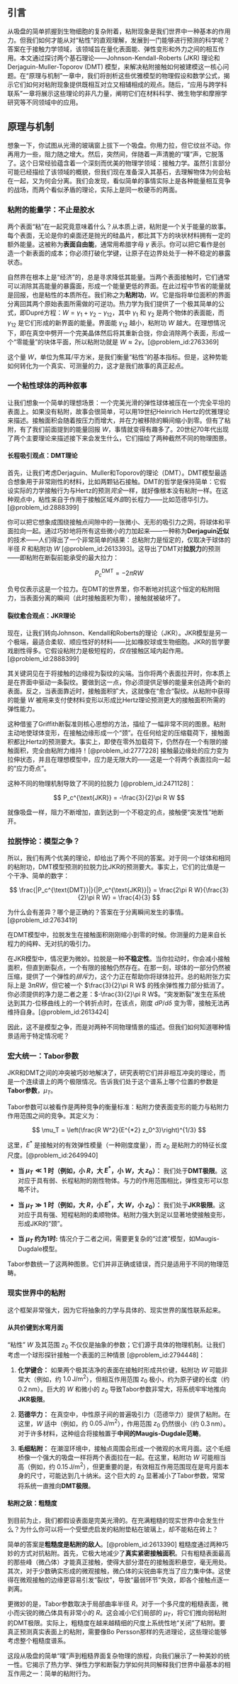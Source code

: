 ## 引言
从吸盘的简单抓握到生物细胞的复杂附着，粘附现象是我们世界中一种基本的作用力。但我们如何才能从对“粘性”的直观理解，发展到一门能够进行预测的科学呢？答案在于接触力学领域，该领域旨在量化表面能、弹性变形和外力之间的相互作用。本文通过探讨两个基石理论——Johnson-Kendall-Roberts (JKR) 理论和 Derjaguin-Muller-Toporov (DMT) 模型，来解决粘附接触如何被建模这一核心问题。在“原理与机制”一章中，我们将剖析这些优雅模型的物理假设和数学公式，揭示它们如何对粘附现象提供既相互对立又相辅相成的观点。随后，“应用与跨学科联系”一章将展示这些理论的非凡力量，阐明它们在材料科学、微生物学和摩擦学研究等不同领域中的应用。

## 原理与机制

想象一下，你试图从光滑的玻璃窗上拔下一个吸盘。你用力拉，但它纹丝不动。你再用力一些，阻力随之增大。然后，突然间，伴随着一声清脆的“噗”声，它脱落了。这个日常经验蕴含着一个深刻而优美的物理学领域：接触力学。虽然引言部分可能已经描绘了该领域的概貌，但我们现在准备深入其基石，去理解物体为何会粘在一起，又为何会分离。我们会发现，看似简单的事情实际上是各种能量相互竞争的战场，而两个看似矛盾的理论，实际上是同一枚硬币的两面。

### 粘附的能量学：不止是胶水

两个表面“粘”在一起究竟意味着什么？从本质上讲，粘附是一个关于能量的故事。每个表面，无论是你的桌面还是抛光的硅晶片，都比其下方的块状材料拥有一定的额外能量。这被称为**表面自由能**，通常用希腊字母 $\gamma$ 表示。你可以把它看作是创造一个新表面的成本；你必须打破化学键，让原子在边界处处于一种不稳定的暴露状态。

自然界在根本上是“经济”的，总是寻求降低其能量。当两个表面接触时，它们通常可以消除其高能量的暴露面，形成一个能量更低的界面。在此过程中节省的能量就是回报，也是粘性的本质所在。我们称之为**粘附功**，$W$。它是指将单位面积的界面分离回其两个原始表面所需做的可逆功。热力学为我们提供了一个极其简单的公式，即Dupré方程：$W = \gamma_1 + \gamma_2 - \gamma_{12}$，其中 $\gamma_1$ 和 $\gamma_2$ 是两个物体的表面能，而 $\gamma_{12}$ 是它们形成的新界面的能量。界面能 $\gamma_{12}$ 越小，粘附功 $W$ 越大。在理想情况下，即在真空中劈开一个完美晶体然后将其重新合拢，你会消除两个表面，形成一个“零能量”的块体平面，所以粘附功就是 $W \approx 2\gamma$。[@problem_id:2763369]

这个量 $W$，单位为焦耳/平方米，是我们衡量“粘性”的基本指标。但是，这种势能如何转化为一个真实、可测量的力，这才是我们故事的真正起点。

### 一个粘性球体的两种叙事

让我们想象一个简单的理想场景：一个完美光滑的弹性球体被压在一个完全平坦的表面上。如果没有粘附，故事会很简单，可以用19世纪Heinrich Hertz的优雅理论来描述。接触面积会随着按压力而增大，并在力被移除的瞬间缩小到零。但有了粘附，有了我们前面提到的能量回报 $W$，事情就变得有趣多了。20世纪70年代出现了两个主要理论来描述接下来会发生什么，它们描绘了两种截然不同的物理图景。

#### 长程吸引观点：DMT理论

首先，让我们考虑Derjaguin、Muller和Toporov的理论（DMT）。DMT模型最适合想象用于非常刚性的材料，比如两颗钻石接触。DMT的哲学是保持简单：它假设实际的力学接触行为与Hertz的预测*完全*一样，就好像根本没有粘附一样。在这种观点中，粘性来自于作用于接触区域*外部*的长程力——比如范德华引力。[@problem_id:2888399]

你可以把它想象成围绕接触点间隙中的一张微小、无形的吸引力之网，将球体和平面拉向一起。通过巧妙地将所有这些微小的力加起来——一种称为**Derjaguin近似**的技术——人们得出了一个非常简单的结果：总粘附力是恒定的，仅取决于球体的半径 $R$ 和粘附功 $W$ [@problem_id:2613393]。这导出了DMT对**拉脱力**的预测——即粘附在断裂前能承受的最大拉力：

$$ P_c^{\text{DMT}} = -2\pi R W $$

负号仅表示这是一个拉力。在DMT的世界里，你不断地对抗这个恒定的粘附阻力，当表面分离的瞬间（此时接触面积为零），接触就被破坏了。

#### 裂纹愈合观点：JKR理论

现在，让我们转向Johnson、Kendall和Roberts的理论（JKR）。JKR模型是另一个极端，最适合柔软、顺应性好的材料——比如橡胶球或生物细胞。JKR的哲学要戏剧性得多。它假设粘附力是极短程的，*仅在*接触区域内起作用。[@problem_id:2888399]

其关键洞见在于将接触的边缘视为裂纹的尖端。当你将两个表面拉开时，你本质上是在界面中驱动一条裂纹。要做到这一点，你必须提供足够的能量来创造两个新的表面。反之，当表面靠近时，接触面积扩大，这就像在“愈合”裂纹。从粘附中获得的能量 $W$ 被用来支付使材料变形以形成比Hertz理论预测更大的接触面积所需的弹性能力。

这种借鉴了Griffith断裂准则核心思想的方法，描绘了一幅非常不同的图景。粘附主动地使球体变形，在接触边缘形成一个“颈”。在任何给定的压缩载荷下，接触面积都比Hertz的预测要大。事实上，即使在零外加载荷下，仍然存在一个有限的接触面积，完全由粘附力维持！[@problem_id:2777228] 接触最边缘处的应力变为拉伸状态，并且在理想模型中，应力是无限大的——这是一个将两个表面拉向一起的“应力奇点”。

这种不同的物理机制导致了不同的拉脱力 [@problem_id:2471128]：

$$ P_c^{\text{JKR}} = -\frac{3}{2}\pi R W $$

就像吸盘一样，阻力不断增加，直到达到一个不稳定的点，接触便“突发性”地断开。

### 拉脱悖论：模型之争？

所以，我们有两个优美的理论，却给出了两个不同的答案。对于同一个球体和相同的粘附功，DMT模型预测的拉脱力比JKR的预测要大。事实上，它们的比值是一个干净、简单的数字：

$$ \frac{|P_c^{\text{DMT}}|}{|P_c^{\text{JKR}}|} = \frac{2\pi R W}{\frac{3}{2}\pi R W} = \frac{4}{3} $$

为什么会有差异？哪个是正确的？答案在于分离瞬间发生的事情。[@problem_id:2763419]

在DMT模型中，拉脱发生在接触面积刚刚缩小到零的时候。你测量的力是来自长程力的纯粹、无对抗的吸引力。

在JKR模型中，情况更为微妙。拉脱是一种**不稳定性**。当你拉动时，你会减小接触面积，但直到断裂点，一个有限的接触仍然存在。在那一刻，球体的一部分仍然被压缩，提供了一个弹性的*排斥*力，这个力正在帮助你将球体拉开。总的粘附张力实际上是 $3\pi R W$，但它被一个 $\frac{3}{2}\pi R W$ 的残余弹性推力部分抵消了。你必须提供的净力是二者之差：$-\frac{3}{2}\pi R W$。“突发断裂”发生在系统达到其力-位移曲线上的一个转折点时，在该点，刚度 $dP/d\delta$ 变为零，接触无法再维持自身。[@problem_id:2613424]

因此，这不是模型之争，而是对两种不同物理情景的描述。但我们如何知道哪种情景适用于特定情况呢？

### 宏大统一：Tabor参数

JKR和DMT之间的冲突被巧妙地解决了，研究表明它们并非相互冲突的理论，而是一个连续谱上的两个极限情况。告诉我们处于这个谱系上哪个位置的参数是**Tabor参数**，$\mu_T$。

Tabor参数可以被看作是两种竞争的衡量标准：粘附力使表面变形的能力与粘附力作用范围之间的竞争。其定义为：

$$ \mu_T = \left(\frac{R W^2}{E^{*2} z_0^3}\right)^{1/3} $$

这里，$E^*$ 是接触对的有效弹性模量（一种刚度度量），而 $z_0$ 是粘附力的特征长度尺度。[@problem_id:2649940]

*   **当 $\mu_T \ll 1$ 时（例如，小 $R$，大 $E^*$，小 $W$，大 $z_0$）：** 我们处于**DMT极限**。这对应于具有弱、长程粘附的刚性物体。与力的作用范围相比，弹性变形可以忽略不计。

*   **当 $\mu_T \gg 1$ 时（例如，大 $R$，小 $E^*$，大 $W$，小 $z_0$）：** 我们处于**JKR极限**。这对应于具有强、短程粘附的柔顺物体。粘附力强大到足以显著地使接触变形，形成JKR的“颈”。

*   **当 $\mu_T$ 约为1时:** 情况介于二者之间，需要更复杂的“过渡”模型，如Maugis-Dugdale模型。

Tabor参数统一了这两种图景。它们并非正确或错误，而只是适用于不同的物理范畴。

### 现实世界中的粘附

这个框架非常强大，因为它将抽象的力学与具体的、现实世界的属性联系起来。

#### 从共价键到水弯月面

“粘性” $W$ 及其范围 $z_0$ 不仅仅是抽象的参数；它们源于具体的物理机制。让我们考虑一个球形探针接触一个表面的三种情景 [@problem_id:2794448]：

1.  **化学键合：** 如果两个极其洁净的表面在接触时形成共价键，粘附功 $W$ 可能非常大（例如，约 $1.0 \, \text{J/m}^2$），但相互作用范围 $z_0$ 极小，约为原子键的长度（约 $0.2 \, \text{nm}$）。巨大的 $W$ 和微小的 $z_0$ 导致Tabor参数非常大，将系统牢牢地推向**JKR极限**。

2.  **范德华力：** 在真空中，中性原子间的普遍吸引力（范德华力）提供了粘附。在这里，$W$ 适中（例如，约 $0.05 \, \text{J/m}^2$），作用范围 $z_0$ 仍然很小（约 $0.3 \, \text{nm}$）。对于许多材料，这种组合将接触置于**中间的Maugis-Dugdale范畴**。

3.  **毛细粘附：** 在潮湿环境中，接触点周围会形成一个微观的水弯月面。这个毛细桥像一个强大的吸盘一样将两个表面拉在一起。在这里，粘附功 $W$ 可能相当高（例如，约 $0.15 \, \text{J/m}^2$），但更重要的是，有效相互作用范围现在是弯月面本身的尺寸，可能达到几十纳米。这个巨大的 $z_0$ 显著减小了Tabor参数，常常将系统一直推向**DMT极限**。

#### 粘附之敌：粗糙度

到目前为止，我们都假设表面是完美光滑的。在充满粗糙的现实世界中会发生什么？为什么你可以将一个受壁虎启发的粘附垫粘在玻璃上，却不能粘在砖上？

简单的答案是**粗糙度是粘附的敌人**。[@problem_id:2613390] 粗糙度通过两种巧妙的方式对抗粘附。首先，它极大地减少了**真实紧密接触面积**。只有粗糙表面最高的那些峰（微凸体）才能真正接触，使得大部分潜在的接触面积悬空，毫无用处。其次，对于少数确实形成的微观接触，微凸体的尖锐曲率充当了应力集中体。这使得在微观接触的边缘更容易引发“裂纹”，导致“最弱环节”失效，即各个接触点逐一剥离。

更微妙的是，Tabor参数取决于局部曲率半径 $R$。对于一个多尺度的粗糙表面，微小而尖锐的微凸体具有非常小的 $R$。这会减小它们局部的 $\mu_T$，将它们推向弱粘附的DMT极限。实际上，粗糙度在越来越精细的尺度上系统性地“关闭”了粘附。要真正预测真实表面上的粘附，需要像Bo Persson那样的先进理论，这些理论能够考虑整个粗糙度谱系。

这段从吸盘的简单“噗”声到粗糙界面复杂物理的旅程，向我们展示了一种美妙的统一性。它揭示了热力学、弹性力学和断裂力学如何共同解释我们世界中最基本的相互作用之一：简单的粘附行为。

